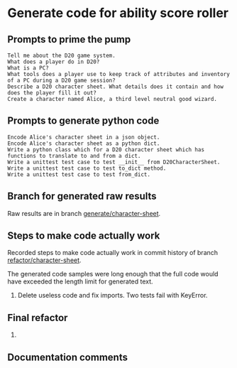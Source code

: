 # Generate code for ability score roller

## Prompts to prime the pump

    Tell me about the D20 game system.
    What does a player do in D20?
    What is a PC?
    What tools does a player use to keep track of attributes and inventory of a PC during a D20 game session?
    Describe a D20 character sheet. What details does it contain and how does the player fill it out?
    Create a character named Alice, a third level neutral good wizard.

## Prompts to generate python code

    Encode Alice's character sheet in a json object.
    Encode Alice's character sheet as a python dict.
    Write a python class which for a D20 character sheet which has functions to translate to and from a dict.
    Write a unittest test case to test __init__ from D20CharacterSheet.
    Write a unittest test case to test to_dict method.
    Write a unittest test case to test from_dict.

## Branch for generated raw results

Raw results are in branch [generate/character-sheet](https://github.com/newexo/d20-ai/tree/generate/character-sheet).

## Steps to make code actually work

Recorded steps to make code actually work in commit history of branch [refactor/character-sheet](https://github.com/newexo/d20-ai/tree/refactor/character-sheet).

The generated code samples were long enough that the full code would have exceeded the length limit for generated text.

1. Delete useless code and fix imports. Two tests fail with KeyError.

## Final refactor

1.

## Documentation comments

